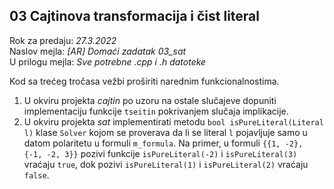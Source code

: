 ## 03 Cajtinova transformacija i čist literal

Rok za predaju:  *27.3.2022* \
Naslov mejla:    *[AR] Domaći zadatak 03_sat* \
U prilogu mejla: *Sve potrebne .cpp i .h datoteke*

Kod sa trećeg tročasa vežbi proširiti narednim funkcionalnostima.

1. U okviru projekta *cajtin* po uzoru na ostale slučajeve dopuniti
implementaciju funkcije `tseitin` pokrivanjem slučaja implikacije.
1. U okviru projekta *sat* implementirati metodu `bool isPureLiteral(Literal
l)` klase `Solver` kojom se proverava da li se literal `l` pojavljuje samo
u datom polaritetu u formuli `m_formula`. Na primer, u formuli `{{1, -2}, {-1,
-2, 3}}` pozivi funkcije `isPureLiteral(-2)` i `isPureLiteral(3)` vraćaju
`true`, dok pozivi `isPureLiteral(1)` i `isPureLiteral(2)` vraćaju `false`.
